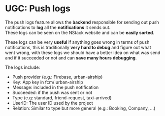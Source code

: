 # UGC: Push logs

The push logs feature allows the **backend** responsible for sending out push notifications to **log** all the **notifications** it sends out.  
These logs can be seen on the NStack website and can be **easily sorted**.

These logs can be very **useful** if anything goes wrong in terms of push notifications, this is traditionally **very hard to debug** and figure out what went wrong, with these logs we should have a better idea on what was send and if it succeeded or not and can **save many hours debugging**.

The logs include:

- Push provider (e.g.: Firebase, urban-airship)
- Key: App key in fcm/ urban-airship
- Message: included in the push notification
- Succeeded: if the push was sent or not
- Type (e.g: standard, friend-request, taxi-arrived)
- UserID: The user ID used by the project
- Relation: Similar to type but more general (e.g.: Booking, Company, ...)